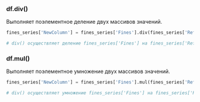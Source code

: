 
### df.div()

Выполняет поэлементное деление двух массивов значений.

```Python
fines_series['NewColumn'] = fines_series['Fines'].div(fines_series['Refund'])

# div() осуществляет деление fines_series['Fines'] на fines_series['Refund']
```

### df.mul()

Выполняет поэлементное умножение двух массивов значений.

```Python
fines_series['NewColumn'] = fines_series['Fines'].mul(fines_series['Refund'])

# div() осуществляет умножение fines_series['Fines'] на fines_series['Refund']
```

